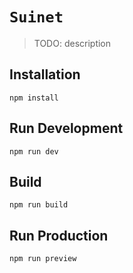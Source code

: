 # `Suinet`

> TODO: description

## Installation

```
npm install
```

## Run Development

```
npm run dev
```

## Build

```
npm run build
```

## Run Production

```
npm run preview
```
